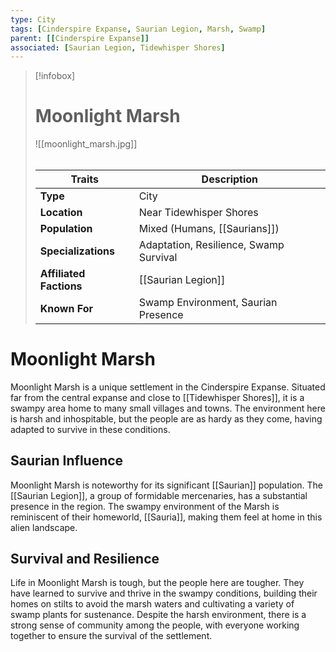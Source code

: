 ```yaml
---
type: City
tags: [Cinderspire Expanse, Saurian Legion, Marsh, Swamp]
parent: [[Cinderspire Expanse]]
associated: [Saurian Legion, Tidewhisper Shores]
---
```

> [!infobox]
> # Moonlight Marsh
> ![[moonlight_marsh.jpg]]
> ######
> | Traits         | Description                                                                                                                           |
> | -------------- | ------------------------------------------------------------------------------------------------------------------------------------- |
> | **Type** | City |
> | **Location** | Near Tidewhisper Shores |
> | **Population** | Mixed (Humans, [[Saurians]]) |
> | **Specializations** | Adaptation, Resilience, Swamp Survival |
> | **Affiliated Factions** | [[Saurian Legion]] |
> | **Known For** | Swamp Environment, Saurian Presence |
# Moonlight Marsh

Moonlight Marsh is a unique settlement in the Cinderspire Expanse. Situated far from the central expanse and close to [[Tidewhisper Shores]], it is a swampy area home to many small villages and towns. The environment here is harsh and inhospitable, but the people are as hardy as they come, having adapted to survive in these conditions.

## Saurian Influence

Moonlight Marsh is noteworthy for its significant [[Saurian]] population. The [[Saurian Legion]], a group of formidable mercenaries, has a substantial presence in the region. The swampy environment of the Marsh is reminiscent of their homeworld, [[Sauria]], making them feel at home in this alien landscape.

## Survival and Resilience

Life in Moonlight Marsh is tough, but the people here are tougher. They have learned to survive and thrive in the swampy conditions, building their homes on stilts to avoid the marsh waters and cultivating a variety of swamp plants for sustenance. Despite the harsh environment, there is a strong sense of community among the people, with everyone working together to ensure the survival of the settlement.
